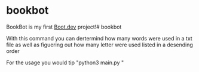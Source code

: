# bookbot

BookBot is my first [Boot.dev](https://www.boot.dev) project!# bookbot

With this command you can dertermind how many words were used in a txt file as well as figuering out how many letter were used listed in a desending order

For the usage you would tip "python3 main.py <txtpath>"